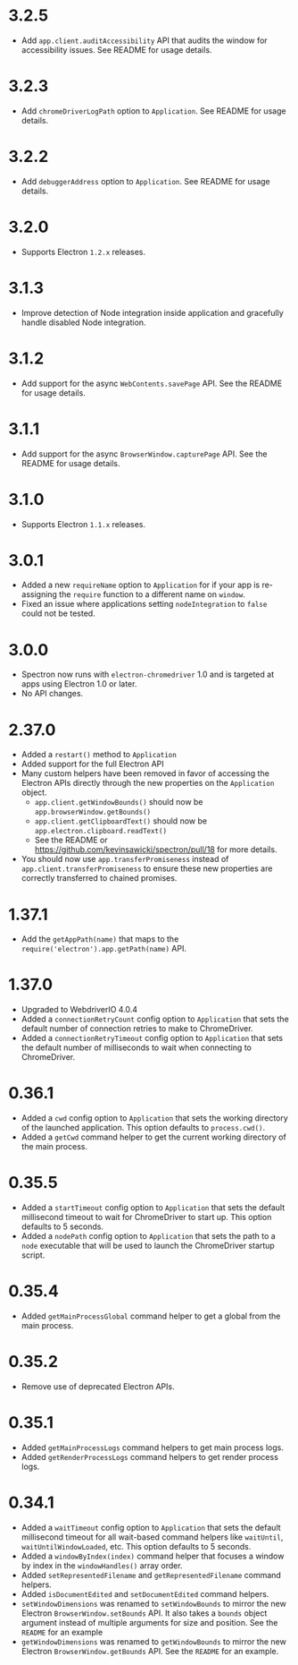 # 3.2.5

  * Add `app.client.auditAccessibility` API that audits the window for
    accessibility issues. See README for usage details.

# 3.2.3

  * Add `chromeDriverLogPath` option to `Application`. See README for usage
    details.

# 3.2.2

  * Add `debuggerAddress` option to `Application`. See README for usage details.

# 3.2.0

  * Supports Electron `1.2.x` releases.

# 3.1.3

  * Improve detection of Node integration inside application and gracefully
    handle disabled Node integration.

# 3.1.2

  * Add support for the async `WebContents.savePage` API. See the README
    for usage details.

# 3.1.1

  * Add support for the async `BrowserWindow.capturePage` API. See the README
    for usage details.

# 3.1.0

  * Supports Electron `1.1.x` releases.

# 3.0.1

  * Added a new `requireName` option to `Application` for if your app is
    re-assigning the `require` function to a different name on `window`.
  * Fixed an issue where applications setting `nodeIntegration` to `false` could
    not be tested.

# 3.0.0

  * Spectron now runs with `electron-chromedriver` 1.0 and is targeted at
    apps using Electron 1.0 or later.
  * No API changes.

# 2.37.0

  * Added a `restart()` method to `Application`
  * Added support for the full Electron API
  * Many custom helpers have been removed in favor of accessing the Electron
    APIs directly through the new properties on the `Application` object.
      * `app.client.getWindowBounds()` should now be `app.browserWindow.getBounds()`
      * `app.client.getClipboardText()` should now be `app.electron.clipboard.readText()`
      * See the README or https://github.com/kevinsawicki/spectron/pull/18 for
        more details.
  * You should now use `app.transferPromiseness` instead of `app.client.transferPromiseness`
    to ensure these new properties are correctly transferred to chained promises.

# 1.37.1

  * Add the `getAppPath(name)` that maps to the
    `require('electron').app.getPath(name)` API.

# 1.37.0

  * Upgraded to WebdriverIO 4.0.4
  * Added a `connectionRetryCount` config option to `Application` that sets the
    default number of connection retries to make to ChromeDriver.
  * Added a `connectionRetryTimeout` config option to `Application` that sets
    the default number of milliseconds to wait when connecting to ChromeDriver.

# 0.36.1

* Added a `cwd` config option to `Application` that sets the working
  directory of the launched application. This option defaults to
  `process.cwd()`.
* Added a `getCwd` command helper to get the current working directory of the
  main process.

# 0.35.5

* Added a `startTimeout` config option to `Application` that sets the default
  millisecond timeout to wait for ChromeDriver to start up. This option
  defaults to 5 seconds.
* Added a `nodePath` config option to `Application` that sets the path to a
  `node` executable that will be used to launch the ChromeDriver startup
  script.

# 0.35.4

* Added `getMainProcessGlobal` command helper to get a global from the main
  process.

# 0.35.2

* Remove use of deprecated Electron APIs.

# 0.35.1

* Added `getMainProcessLogs` command helpers to get main process logs.
* Added `getRenderProcessLogs` command helpers to get render process logs.

# 0.34.1

* Added a `waitTimeout` config option to `Application` that sets the default
  millisecond timeout for all wait-based command helpers like `waitUntil`,
  `waitUntilWindowLoaded`, etc. This option defaults to 5 seconds.
* Added a `windowByIndex(index)` command helper that focuses a window by
  index in the `windowHandles()` array order.
* Added `setRepresentedFilename` and `getRepresentedFilename` command helpers.
* Added `isDocumentEdited` and `setDocumentEdited` command helpers.
* `setWindowDimensions` was renamed to `setWindowBounds` to mirror the new
  Electron `BrowserWindow.setBounds` API. It also takes a `bounds` object
  argument instead of multiple arguments for size and position. See the
  `README` for an example
* `getWindowDimensions` was renamed to `getWindowBounds` to mirror the new
  Electron `BrowserWindow.getBounds` API. See the `README` for an example.
